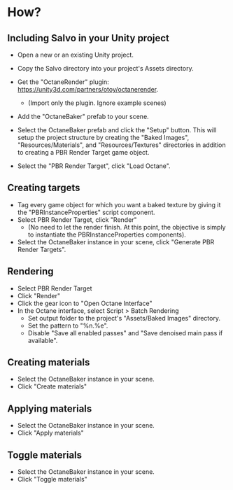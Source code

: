 # How?

## Including Salvo in your Unity project
- Open a new or an existing Unity project.
- Copy the Salvo directory into your project's Assets directory.
- Get the "OctaneRender" plugin: https://unity3d.com/partners/otoy/octanerender.
	- (Import only the plugin. Ignore example scenes)
	
- Add the "OctaneBaker" prefab to your scene.
- Select the OctaneBaker prefab and click the "Setup" button. This will setup the project structure by creating the "Baked Images", "Resources/Materials", and "Resources/Textures" directories in addition to creating a PBR Render Target game object.

- Select the "PBR Render Target", click "Load Octane".

## Creating targets
- Tag every game object for which you want a baked texture by giving it the "PBRInstanceProperties" script component.
- Select PBR Render Target, click "Render"
	- (No need to let the render finish. At this point, the objective is simply to instantiate the PBRInstanceProperties components).
- Select the OctaneBaker instance in your scene, click "Generate PBR Render Targets".


## Rendering
- Select PBR Render Target
- Click "Render"
- Click the gear icon to "Open Octane Interface"
- In the Octane interface, select Script > Batch Rendering
	- Set output folder to the project's "Assets/Baked Images" directory.
	- Set the pattern to "%n.%e".
	- Disable "Save all enabled passes" and "Save denoised main pass if available".

## Creating materials
- Select the OctaneBaker instance in your scene.
- Click "Create materials"


## Applying materials
- Select the OctaneBaker instance in your scene.
- Click "Apply materials"


## Toggle materials
- Select the OctaneBaker instance in your scene.
- Click "Toggle materials"
